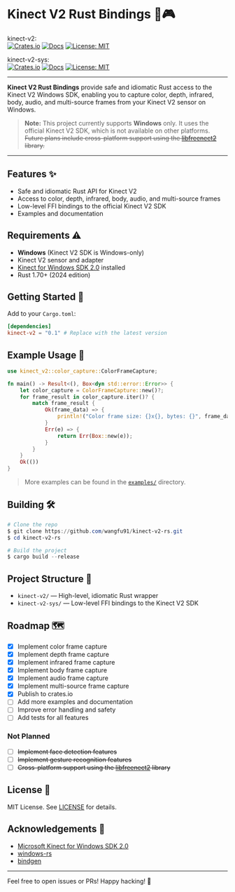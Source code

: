 # Kinect V2 Rust Bindings 🦀🎮

kinect-v2: <br />
[![Crates.io](https://img.shields.io/crates/v/kinect-v2.svg)](https://crates.io/crates/kinect-v2)
[![Docs](https://docs.rs/kinect-v2/badge.svg)](https://docs.rs/kinect-v2)
[![License: MIT](https://img.shields.io/badge/License-MIT-blue.svg)](LICENSE)

kinect-v2-sys: <br />
[![Crates.io](https://img.shields.io/crates/v/kinect-v2-sys.svg)](https://crates.io/crates/kinect-v2-sys)
[![Docs](https://docs.rs/kinect-v2-sys/badge.svg)](https://docs.rs/kinect-v2-sys)
[![License: MIT](https://img.shields.io/badge/License-MIT-blue.svg)](LICENSE)

---

**Kinect V2 Rust Bindings** provide safe and idiomatic Rust access to the Kinect V2 Windows SDK, enabling you to capture color, depth, infrared, body, audio, and multi-source frames from your Kinect V2 sensor on Windows.

> **Note:** This project currently supports **Windows** only. It uses the official Kinect V2 SDK, which is not available on other platforms. ~~Future plans include cross-platform support using the [libfreenect2](https://github.com/OpenKinect/libfreenect2) library.~~

---

## Features ✨
- Safe and idiomatic Rust API for Kinect V2
- Access to color, depth, infrared, body, audio, and multi-source frames
- Low-level FFI bindings to the official Kinect V2 SDK
- Examples and documentation

## Requirements ⚠️
- **Windows** (Kinect V2 SDK is Windows-only)
- Kinect V2 sensor and adapter
- [Kinect for Windows SDK 2.0](https://www.microsoft.com/en-us/download/details.aspx?id=44561) installed
- Rust 1.70+ (2024 edition)

## Getting Started 🚀

Add to your `Cargo.toml`:

```toml
[dependencies]
kinect-v2 = "0.1" # Replace with the latest version
```

## Example Usage 📝

```rust
use kinect_v2::color_capture::ColorFrameCapture;

fn main() -> Result<(), Box<dyn std::error::Error>> {
    let color_capture = ColorFrameCapture::new()?;
    for frame_result in color_capture.iter()? {
        match frame_result {
            Ok(frame_data) => {
                println!("Color frame size: {}x{}, bytes: {}", frame_data.width, frame_data.height, frame_data.bytes.len());
            }
            Err(e) => {
                return Err(Box::new(e));
            }
        }
    }
    Ok(())
}
```

> More examples can be found in the [`examples/`](./kinect-v2/examples/) directory.

## Building 🛠️

```powershell
# Clone the repo
$ git clone https://github.com/wangfu91/kinect-v2-rs.git
$ cd kinect-v2-rs

# Build the project
$ cargo build --release
```

## Project Structure 📁
- `kinect-v2/` — High-level, idiomatic Rust wrapper
- `kinect-v2-sys/` — Low-level FFI bindings to the Kinect V2 SDK

## Roadmap 🗺️
- [x] Implement color frame capture
- [x] Implement depth frame capture
- [x] Implement infrared frame capture
- [x] Implement body frame capture
- [x] Implement audio frame capture
- [x] Implement multi-source frame capture
- [x] Publish to crates.io
- [ ] Add more examples and documentation
- [ ] Improve error handling and safety
- [ ] Add tests for all features
### Not Planned
- [ ] ~~Implement face detection features~~
- [ ] ~~Implement gesture recognition features~~
- [ ] ~~Cross-platform support using the [libfreenect2](https://github.com/OpenKinect/libfreenect2) library~~

## License 📄

MIT License. See [LICENSE](LICENSE) for details.

## Acknowledgements 🙏
- [Microsoft Kinect for Windows SDK 2.0](https://www.microsoft.com/en-us/download/details.aspx?id=44561)
- [windows-rs](https://github.com/microsoft/windows-rs)
- [bindgen](https://github.com/rust-lang/rust-bindgen)

---

Feel free to open issues or PRs! Happy hacking! 🚀
